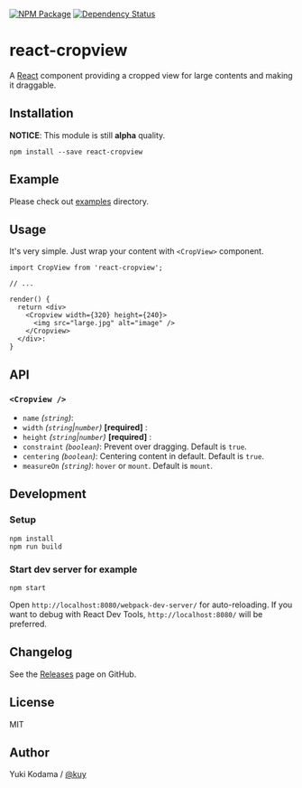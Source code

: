 [![NPM Package][npm_img]][npm_site]
[![Dependency Status][david_img]][david_site]

# react-cropview

A [React](https://facebook.github.io/react/) component providing a cropped view for large contents and making it draggable.

## Installation

**NOTICE**: This module is still **alpha** quality.

```
npm install --save react-cropview
```

## Example

Please check out [examples](https://github.com/kuy/react-cropview/tree/master/example) directory.

## Usage

It's very simple. Just wrap your content with `<CropView>` component.

```
import CropView from 'react-cropview';

// ...

render() {
  return <div>
    <Cropview width={320} height={240}>
      <img src="large.jpg" alt="image" />
    </Cropview>
  </div>:
}
```

## API

### `<Cropview />`

+ `name` *(`string`)*: 
+ `width` *(`string`|`number`)* **[required]** :
+ `height` *(`string`|`number`)* **[required]** :
+ `constraint` *(`boolean`)*: Prevent over dragging. Default is `true`.
+ `centering` *(`boolean`)*: Centering content in default. Default is `true`.
+ `measureOn` *(`string`)*: `hover` or `mount`. Default is `mount`.

## Development

### Setup

```
npm install
npm run build
```

### Start dev server for example

```
npm start
```

Open `http://localhost:8080/webpack-dev-server/` for auto-reloading.
If you want to debug with React Dev Tools, `http://localhost:8080/` will be preferred.

## Changelog

See the [Releases](https://github.com/kuy/react-cropview/releases) page on GitHub.

## License

MIT

## Author

Yuki Kodama / [@kuy](https://twitter.com/kuy)

[npm_img]: https://img.shields.io/npm/v/react-cropview.svg
[npm_site]: https://www.npmjs.org/package/react-cropview
[david_img]: https://img.shields.io/david/kuy/react-cropview.svg
[david_site]: https://david-dm.org/kuy/react-cropview
